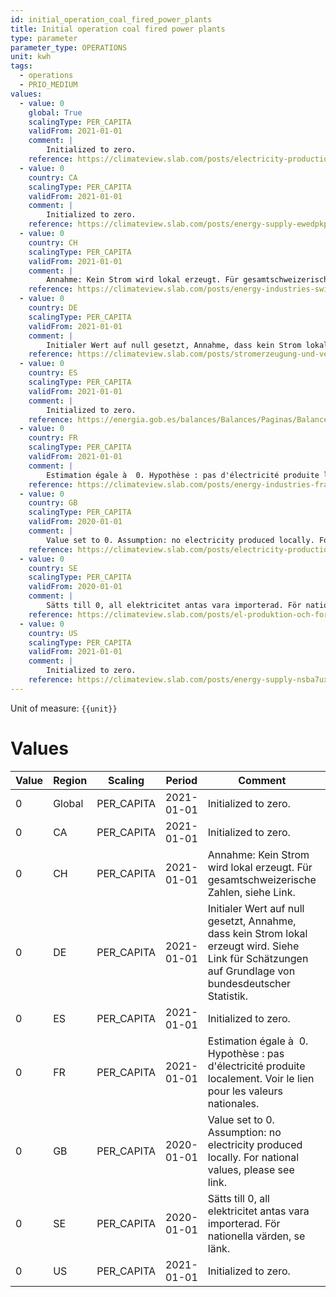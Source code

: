 ```yaml
---
id: initial_operation_coal_fired_power_plants
title: Initial operation coal fired power plants
type: parameter
parameter_type: OPERATIONS
unit: kwh
tags:
  - operations
  - PRIO_MEDIUM
values:
  - value: 0
    global: True
    scalingType: PER_CAPITA
    validFrom: 2021-01-01
    comment: |
        Initialized to zero.
    reference: https://climateview.slab.com/posts/electricity-production-and-consumption-uk-kknqra9l
  - value: 0
    country: CA
    scalingType: PER_CAPITA
    validFrom: 2021-01-01
    comment: |
        Initialized to zero.
    reference: https://climateview.slab.com/posts/energy-supply-ewedpkpo
  - value: 0
    country: CH
    scalingType: PER_CAPITA
    validFrom: 2021-01-01
    comment: |
        Annahme: Kein Strom wird lokal erzeugt. Für gesamtschweizerische Zahlen, siehe Link.
    reference: https://climateview.slab.com/posts/energy-industries-switzerland-735zvzl6
  - value: 0
    country: DE
    scalingType: PER_CAPITA
    validFrom: 2021-01-01
    comment: |
        Initialer Wert auf null gesetzt, Annahme, dass kein Strom lokal erzeugt wird. Siehe Link für Schätzungen auf Grundlage von bundesdeutscher Statistik.
    reference: https://climateview.slab.com/posts/stromerzeugung-und-verbrauch-deutschland-electricity-production-and-consumption-germany-cc9sxc50
  - value: 0
    country: ES
    scalingType: PER_CAPITA
    validFrom: 2021-01-01
    comment: |
        Initialized to zero.
    reference: https://energia.gob.es/balances/Balances/Paginas/Balances.aspx
  - value: 0
    country: FR
    scalingType: PER_CAPITA
    validFrom: 2021-01-01
    comment: |
        Estimation égale à  0. Hypothèse : pas d'électricité produite localement. Voir le lien pour les valeurs nationales.
    reference: https://climateview.slab.com/posts/energy-industries-france-jdab43ho#h9i3u-english
  - value: 0
    country: GB
    scalingType: PER_CAPITA
    validFrom: 2020-01-01
    comment: |
        Value set to 0. Assumption: no electricity produced locally. For national values, please see link.
    reference: https://climateview.slab.com/posts/electricity-production-and-consumption-uk-kknqra9l
  - value: 0
    country: SE
    scalingType: PER_CAPITA
    validFrom: 2020-01-01
    comment: |
        Sätts till 0, all elektricitet antas vara importerad. För nationella värden, se länk.
    reference: https://climateview.slab.com/posts/el-produktion-och-forbrukning-o8or1nvl
  - value: 0
    country: US
    scalingType: PER_CAPITA
    validFrom: 2021-01-01
    comment: |
        Initialized to zero.
    reference: https://climateview.slab.com/posts/energy-supply-nsba7uxn
---
```



Unit of measure: `{{unit}}`


# Values


| Value | Region | Scaling | Period | Comment | Reference |
|-------|--------|---------|--------|---------|-----------|
| 0 | Global | PER_CAPITA | 2021-01-01 | Initialized to zero. | https://climateview.slab.com/posts/electricity-production-and-consumption-uk-kknqra9l |
| 0 | CA | PER_CAPITA | 2021-01-01 | Initialized to zero. | https://climateview.slab.com/posts/energy-supply-ewedpkpo |
| 0 | CH | PER_CAPITA | 2021-01-01 | Annahme: Kein Strom wird lokal erzeugt. Für gesamtschweizerische Zahlen, siehe Link. | https://climateview.slab.com/posts/energy-industries-switzerland-735zvzl6 |
| 0 | DE | PER_CAPITA | 2021-01-01 | Initialer Wert auf null gesetzt, Annahme, dass kein Strom lokal erzeugt wird. Siehe Link für Schätzungen auf Grundlage von bundesdeutscher Statistik. | https://climateview.slab.com/posts/stromerzeugung-und-verbrauch-deutschland-electricity-production-and-consumption-germany-cc9sxc50 |
| 0 | ES | PER_CAPITA | 2021-01-01 | Initialized to zero. | https://energia.gob.es/balances/Balances/Paginas/Balances.aspx |
| 0 | FR | PER_CAPITA | 2021-01-01 | Estimation égale à  0. Hypothèse : pas d'électricité produite localement. Voir le lien pour les valeurs nationales. | https://climateview.slab.com/posts/energy-industries-france-jdab43ho#h9i3u-english |
| 0 | GB | PER_CAPITA | 2020-01-01 | Value set to 0. Assumption: no electricity produced locally. For national values, please see link. | https://climateview.slab.com/posts/electricity-production-and-consumption-uk-kknqra9l |
| 0 | SE | PER_CAPITA | 2020-01-01 | Sätts till 0, all elektricitet antas vara importerad. För nationella värden, se länk. | https://climateview.slab.com/posts/el-produktion-och-forbrukning-o8or1nvl |
| 0 | US | PER_CAPITA | 2021-01-01 | Initialized to zero. | https://climateview.slab.com/posts/energy-supply-nsba7uxn |


